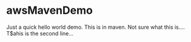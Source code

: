 # awsMavenDemo

Just a quick hello world demo. This is in maven. Not sure what this is....
T$ahis is the second line...
